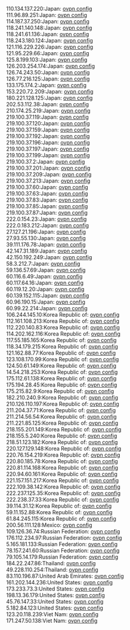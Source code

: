110.134.137.220:Japan: [ovpn config](vpn/110_134_137_220.ovpn)  
111.96.89.251:Japan: [ovpn config](vpn/111_96_89_251.ovpn)  
114.187.37.250:Japan: [ovpn config](vpn/114_187_37_250.ovpn)  
118.241.140.148:Japan: [ovpn config](vpn/118_241_140_148.ovpn)  
118.241.61.136:Japan: [ovpn config](vpn/118_241_61_136.ovpn)  
118.243.180.124:Japan: [ovpn config](vpn/118_243_180_124.ovpn)  
121.116.229.226:Japan: [ovpn config](vpn/121_116_229_226.ovpn)  
121.95.229.66:Japan: [ovpn config](vpn/121_95_229_66.ovpn)  
125.8.199.103:Japan: [ovpn config](vpn/125_8_199_103.ovpn)  
126.203.254.174:Japan: [ovpn config](vpn/126_203_254_174.ovpn)  
126.74.243.50:Japan: [ovpn config](vpn/126_74_243_50.ovpn)  
126.77.216.125:Japan: [ovpn config](vpn/126_77_216_125.ovpn)  
133.175.174.2:Japan: [ovpn config](vpn/133_175_174_2.ovpn)  
153.220.72.209:Japan: [ovpn config](vpn/153_220_72_209.ovpn)  
180.221.128.125:Japan: [ovpn config](vpn/180_221_128_125.ovpn)  
202.53.112.38:Japan: [ovpn config](vpn/202_53_112_38.ovpn)  
210.174.25.219:Japan: [ovpn config](vpn/210_174_25_219.ovpn)  
219.100.37.119:Japan: [ovpn config](vpn/219_100_37_119.ovpn)  
219.100.37.120:Japan: [ovpn config](vpn/219_100_37_120.ovpn)  
219.100.37.159:Japan: [ovpn config](vpn/219_100_37_159.ovpn)  
219.100.37.192:Japan: [ovpn config](vpn/219_100_37_192.ovpn)  
219.100.37.196:Japan: [ovpn config](vpn/219_100_37_196.ovpn)  
219.100.37.197:Japan: [ovpn config](vpn/219_100_37_197.ovpn)  
219.100.37.199:Japan: [ovpn config](vpn/219_100_37_199.ovpn)  
219.100.37.2:Japan: [ovpn config](vpn/219_100_37_2.ovpn)  
219.100.37.201:Japan: [ovpn config](vpn/219_100_37_201.ovpn)  
219.100.37.209:Japan: [ovpn config](vpn/219_100_37_209.ovpn)  
219.100.37.213:Japan: [ovpn config](vpn/219_100_37_213.ovpn)  
219.100.37.60:Japan: [ovpn config](vpn/219_100_37_60.ovpn)  
219.100.37.63:Japan: [ovpn config](vpn/219_100_37_63.ovpn)  
219.100.37.83:Japan: [ovpn config](vpn/219_100_37_83.ovpn)  
219.100.37.85:Japan: [ovpn config](vpn/219_100_37_85.ovpn)  
219.100.37.87:Japan: [ovpn config](vpn/219_100_37_87.ovpn)  
222.0.154.23:Japan: [ovpn config](vpn/222_0_154_23.ovpn)  
222.0.183.212:Japan: [ovpn config](vpn/222_0_183_212.ovpn)  
27.127.21.196:Japan: [ovpn config](vpn/27_127_21_196.ovpn)  
27.93.55.130:Japan: [ovpn config](vpn/27_93_55_130.ovpn)  
39.111.176.78:Japan: [ovpn config](vpn/39_111_176_78.ovpn)  
42.147.31.189:Japan: [ovpn config](vpn/42_147_31_189.ovpn)  
42.150.192.249:Japan: [ovpn config](vpn/42_150_192_249.ovpn)  
58.3.212.7:Japan: [ovpn config](vpn/58_3_212_7.ovpn)  
59.136.57.69:Japan: [ovpn config](vpn/59_136_57_69.ovpn)  
60.116.6.49:Japan: [ovpn config](vpn/60_116_6_49.ovpn)  
60.117.64.16:Japan: [ovpn config](vpn/60_117_64_16.ovpn)  
60.119.12.20:Japan: [ovpn config](vpn/60_119_12_20.ovpn)  
60.139.152.115:Japan: [ovpn config](vpn/60_139_152_115.ovpn)  
60.96.190.15:Japan: [ovpn config](vpn/60_96_190_15.ovpn)  
60.99.22.214:Japan: [ovpn config](vpn/60_99_22_214.ovpn)  
106.244.145.10:Korea Republic of: [ovpn config](vpn/106_244_145_10.ovpn)  
112.161.108.213:Korea Republic of: [ovpn config](vpn/112_161_108_213.ovpn)  
112.220.140.83:Korea Republic of: [ovpn config](vpn/112_220_140_83.ovpn)  
114.202.162.116:Korea Republic of: [ovpn config](vpn/114_202_162_116.ovpn)  
117.55.185.165:Korea Republic of: [ovpn config](vpn/117_55_185_165.ovpn)  
118.34.179.215:Korea Republic of: [ovpn config](vpn/118_34_179_215.ovpn)  
121.162.88.77:Korea Republic of: [ovpn config](vpn/121_162_88_77.ovpn)  
123.108.170.99:Korea Republic of: [ovpn config](vpn/123_108_170_99.ovpn)  
124.50.61.149:Korea Republic of: [ovpn config](vpn/124_50_61_149.ovpn)  
14.54.218.253:Korea Republic of: [ovpn config](vpn/14_54_218_253.ovpn)  
175.112.61.138:Korea Republic of: [ovpn config](vpn/175_112_61_138.ovpn)  
175.194.28.45:Korea Republic of: [ovpn config](vpn/175_194_28_45.ovpn)  
175.215.82.9:Korea Republic of: [ovpn config](vpn/175_215_82_9.ovpn)  
182.210.240.9:Korea Republic of: [ovpn config](vpn/182_210_240_9.ovpn)  
210.126.110.197:Korea Republic of: [ovpn config](vpn/210_126_110_197.ovpn)  
211.204.37.71:Korea Republic of: [ovpn config](vpn/211_204_37_71.ovpn)  
211.214.56.54:Korea Republic of: [ovpn config](vpn/211_214_56_54.ovpn)  
211.221.85.125:Korea Republic of: [ovpn config](vpn/211_221_85_125.ovpn)  
218.155.201.149:Korea Republic of: [ovpn config](vpn/218_155_201_149.ovpn)  
218.155.5.240:Korea Republic of: [ovpn config](vpn/218_155_5_240.ovpn)  
218.51.123.182:Korea Republic of: [ovpn config](vpn/218_51_123_182.ovpn)  
220.127.129.148:Korea Republic of: [ovpn config](vpn/220_127_129_148.ovpn)  
220.76.154.219:Korea Republic of: [ovpn config](vpn/220_76_154_219.ovpn)  
220.80.185.78:Korea Republic of: [ovpn config](vpn/220_80_185_78.ovpn)  
220.81.114.168:Korea Republic of: [ovpn config](vpn/220_81_114_168.ovpn)  
220.94.60.161:Korea Republic of: [ovpn config](vpn/220_94_60_161.ovpn)  
221.157.151.217:Korea Republic of: [ovpn config](vpn/221_157_151_217.ovpn)  
222.109.38.142:Korea Republic of: [ovpn config](vpn/222_109_38_142.ovpn)  
222.237.125.35:Korea Republic of: [ovpn config](vpn/222_237_125_35.ovpn)  
222.238.37.33:Korea Republic of: [ovpn config](vpn/222_238_37_33.ovpn)  
39.114.31.12:Korea Republic of: [ovpn config](vpn/39_114_31_12.ovpn)  
59.11.152.88:Korea Republic of: [ovpn config](vpn/59_11_152_88.ovpn)  
61.84.245.115:Korea Republic of: [ovpn config](vpn/61_84_245_115.ovpn)  
200.56.111.128:Mexico: [ovpn config](vpn/200_56_111_128.ovpn)  
109.126.36.74:Russian Federation: [ovpn config](vpn/109_126_36_74.ovpn)  
176.112.234.97:Russian Federation: [ovpn config](vpn/176_112_234_97.ovpn)  
5.165.181.133:Russian Federation: [ovpn config](vpn/5_165_181_133.ovpn)  
78.157.241.60:Russian Federation: [ovpn config](vpn/78_157_241_60.ovpn)  
79.105.14.179:Russian Federation: [ovpn config](vpn/79_105_14_179.ovpn)  
184.22.247.86:Thailand: [ovpn config](vpn/184_22_247_86.ovpn)  
49.228.110.254:Thailand: [ovpn config](vpn/49_228_110_254.ovpn)  
83.110.196.87:United Arab Emirates: [ovpn config](vpn/83_110_196_87.ovpn)  
161.202.144.236:United States: [ovpn config](vpn/161_202_144_236.ovpn)  
173.233.73.3:United States: [ovpn config](vpn/173_233_73_3.ovpn)  
198.13.36.179:United States: [ovpn config](vpn/198_13_36_179.ovpn)  
45.76.147.33:United States: [ovpn config](vpn/45_76_147_33.ovpn)  
5.182.84.123:United States: [ovpn config](vpn/5_182_84_123.ovpn)  
123.20.118.239:Viet Nam: [ovpn config](vpn/123_20_118_239.ovpn)  
171.247.50.138:Viet Nam: [ovpn config](vpn/171_247_50_138.ovpn)  
